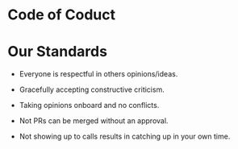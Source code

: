 # Code of Coduct 

# Our Standards

- Everyone is respectful in others opinions/ideas.

- Gracefully accepting constructive criticism.

- Taking opinions onboard and no conflicts.

- Not PRs can be merged without an approval.

- Not showing up to calls results in catching up in your own time.
